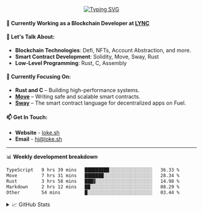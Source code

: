 <center>

[![Typing SVG](https://readme-typing-svg.demolab.com?font=Fira+Code&size=23&duration=3300&pause=1000&center=true&repeat=false&random=false&width=435&height=70&lines=%E0%A4%A8%E0%A4%AE%E0%A4%B8%E0%A5%8D%E0%A4%A4%E0%A5%87+%5BNamaste%5D+%F0%9F%99%8F+%2C+I'm+Lokesh)](https://git.io/typing-svg)

</center>

#### 🚀 Currently Working as a Blockchain Developer at [LYNC](https://www.lync.world)

#### 💬 Let's Talk About:

- **Blockchain Technologies**: Defi, NFTs, Account Abstraction, and more.
- **Smart Contract Development**: Solidity, Move, Sway, Rust
- **Low-Level Programming**: Rust, C, Assembly

#### 🌱 Currently Focusing On:

- **Rust and C** – Building high-performance systems.
- **[Move](https://aptos.dev/move/move-on-aptos)** – Writing safe and scalable smart contracts.
- **[Sway](https://docs.fuel.network/docs/sway/)** – The smart contract language for decentralized apps on Fuel.

#### 📫 Get In Touch:

- **Website** - [loke.sh](https://loke.sh)
- **Email** - [hi@loke.sh](mailto:hi@loke.sh)

<hr/>

📊 **Weekly development breakdown**

<!--START_SECTION:waka-->

```txt
TypeScript   9 hrs 39 mins   █████████░░░░░░░░░░░░░░░░   36.33 %
Move         7 hrs 31 mins   ███████░░░░░░░░░░░░░░░░░░   28.34 %
Rust         3 hrs 58 mins   ███▓░░░░░░░░░░░░░░░░░░░░░   14.98 %
Markdown     2 hrs 12 mins   ██░░░░░░░░░░░░░░░░░░░░░░░   08.29 %
Other        54 mins         █░░░░░░░░░░░░░░░░░░░░░░░░   03.44 %
```

<!--END_SECTION:waka-->

<details>
  <summary>📈 GitHub Stats</summary>
  <br/>
<img style="object-fit: cover;" src="https://readme-stats-github-codetit4n.vercel.app/api?username=codetit4n&cc=0c1121&tc=fff" alt="github-stats">
</details>

